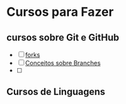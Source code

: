 # Cursos para Fazer



## cursos sobre Git e GitHub

- [ ] [forks](https://web.dio.me/course/git-e-github-focado-em-pullrequest/learning/7ee9e586-a200-41de-a075-fd6a7b4b5a1e)
- [ ] [Conceitos sobre Branches](https://web.dio.me/course/trabalhando-com-branches-no-github/learning/32d05c5a-53b7-4f1d-a798-b9a8658240de)
- [ ] 





## Cursos de Linguagens

